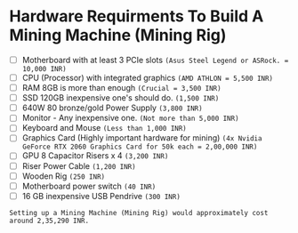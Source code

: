 # Hardware Requirments To Build A Mining Machine (Mining Rig)

- [ ] Motherboard with at least 3 PCIe slots     `(Asus Steel Legend or ASRock. = 10,000 INR)`
- [ ] CPU (Processor) with integrated graphics   `(AMD ATHLON = 5,500 INR)`
- [ ] RAM 8GB is more than enough                `(Crucial = 3,500 INR)`
- [ ] SSD 120GB inexpensive one's should do.     `(1,500 INR)`
- [ ] 640W 80 bronze/gold Power Supply           `(3,800 INR)`
- [ ] Monitor - Any inexpensive one.             `(Not more than 5,000 INR)`
- [ ] Keyboard and Mouse                         `(Less than 1,000 INR)`
- [ ] Graphics Card (Highly important hardware for mining) `(4x Nvidia GeForce RTX 2060 Graphics Card for 50k each = 2,00,000 INR)`
- [ ] GPU 8 Capacitor Risers x 4                 `(3,200 INR)`
- [ ] Riser Power Cable                          `(1,200 INR)`
- [ ] Wooden Rig                                 `(250 INR)`
- [ ] Motherboard power switch                   `(40 INR)`
- [ ] 16 GB inexpensive USB Pendrive             `(300 INR)`

~~~
Setting up a Mining Machine (Mining Rig) would approximately cost around 2,35,290 INR.
~~~
